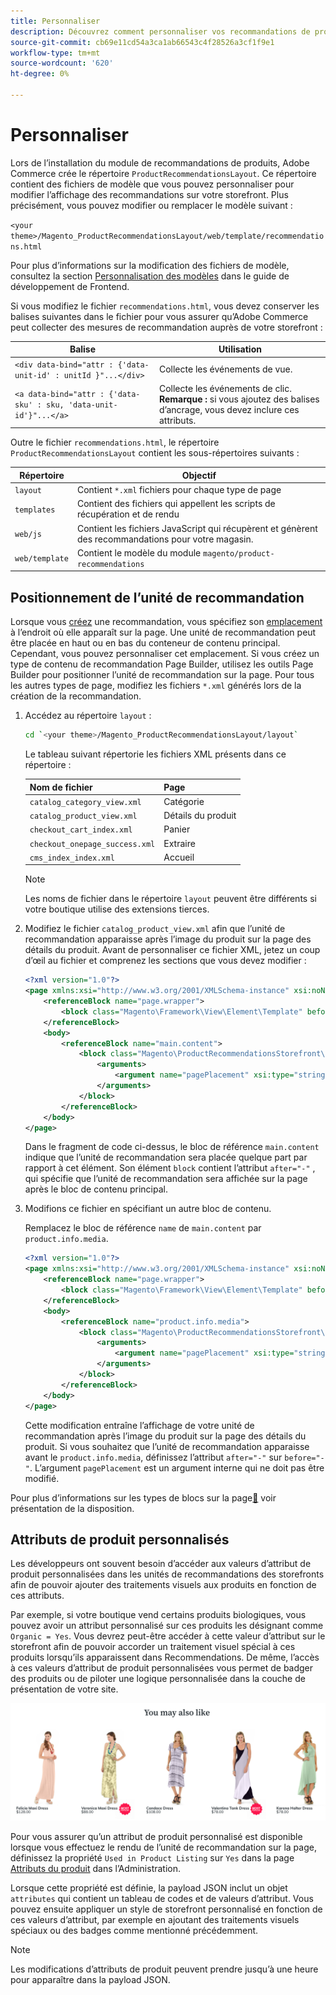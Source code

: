 ```yaml
---
title: Personnaliser
description: Découvrez comment personnaliser vos recommandations de produits.
source-git-commit: cb69e11cd54a3ca1ab66543c4f28526a3cf1f9e1
workflow-type: tm+mt
source-wordcount: '620'
ht-degree: 0%

---
```


# Personnaliser

Lors de l’installation du module de recommandations de produits, Adobe Commerce crée le répertoire `ProductRecommendationsLayout`. Ce répertoire contient des fichiers de modèle que vous pouvez personnaliser pour modifier l’affichage des recommandations sur votre storefront. Plus précisément, vous pouvez modifier ou remplacer le modèle suivant :

`<your theme>/Magento_ProductRecommendationsLayout/web/template/recommendations.html`

Pour plus d’informations sur la modification des fichiers de modèle, consultez la section [Personnalisation des modèles](https://developer.adobe.com/commerce/frontend-core/guide/templates/walkthrough/) dans le guide de développement de Frontend.

Si vous modifiez le fichier `recommendations.html`, vous devez conserver les balises suivantes dans le fichier pour vous assurer qu’Adobe Commerce peut collecter des mesures de recommandation auprès de votre storefront :

| Balise | Utilisation |
|---|---|
| `<div data-bind="attr : {'data-unit-id' : unitId }"...</div>` | Collecte les événements de vue. |
| `<a data-bind="attr : {'data-sku' : sku, 'data-unit-id'}"...</a>` | Collecte les événements de clic. <br/>**Remarque :** si vous ajoutez des balises d’ancrage, vous devez inclure ces attributs. |

Outre le fichier `recommendations.html`, le répertoire `ProductRecommendationsLayout` contient les sous-répertoires suivants :

| Répertoire | Objectif |
|---|---|
| `layout` | Contient `*.xml` fichiers pour chaque type de page |
| `templates` | Contient des fichiers qui appellent les scripts de récupération et de rendu |
| `web/js` | Contient les fichiers JavaScript qui récupèrent et génèrent des recommandations pour votre magasin. |
| `web/template` | Contient le modèle du module `magento/product-recommendations` |

## Positionnement de l’unité de recommandation

Lorsque vous [créez](create.md) une recommandation, vous spécifiez son [emplacement](placement.md) à l’endroit où elle apparaît sur la page. Une unité de recommandation peut être placée en haut ou en bas du conteneur de contenu principal. Cependant, vous pouvez personnaliser cet emplacement. Si vous créez un type de contenu de recommandation Page Builder, utilisez les outils Page Builder pour positionner l’unité de recommandation sur la page. Pour tous les autres types de page, modifiez les fichiers `*.xml` générés lors de la création de la recommandation.

1. Accédez au répertoire `layout` :

   ```bash
   cd `<your theme>/Magento_ProductRecommendationsLayout/layout`
   ```

   Le tableau suivant répertorie les fichiers XML présents dans ce répertoire :

   | Nom de fichier | Page |
   |---|---|
   | `catalog_category_view.xml` | Catégorie |
   | `catalog_product_view.xml` | Détails du produit |
   | `checkout_cart_index.xml` | Panier |
   | `checkout_onepage_success.xml` | Extraire |
   | `cms_index_index.xml` | Accueil |

   >[!NOTE]
   >
   >Les noms de fichier dans le répertoire `layout` peuvent être différents si votre boutique utilise des extensions tierces.

1. Modifiez le fichier `catalog_product_view.xml` afin que l’unité de recommandation apparaisse après l’image du produit sur la page des détails du produit. Avant de personnaliser ce fichier XML, jetez un coup d’œil au fichier et comprenez les sections que vous devez modifier :

   ```xml
   <?xml version="1.0"?>
   <page xmlns:xsi="http://www.w3.org/2001/XMLSchema-instance" xsi:noNamespaceSchemaLocation="urn:magento:framework:View/Layout/etc/page_configuration.xsd">
       <referenceBlock name="page.wrapper">
           <block class="Magento\Framework\View\Element\Template" before="-" name="product_recommendations_fetcher" template="Magento_ProductRecommendationsStorefront::fetcher.phtml" />
       </referenceBlock>
       <body>
           <referenceBlock name="main.content">
               <block class="Magento\ProductRecommendationsStorefront\Block\Renderer" after="-" name="product_recommendations_product_below_content" template="Magento_ProductRecommendationsStorefront::renderer.phtml">
                   <arguments>
                       <argument name="pagePlacement" xsi:type="string">below-main-content</argument>
                   </arguments>
               </block>
           </referenceBlock>
       </body>
   </page>
   ```

   Dans le fragment de code ci-dessus, le bloc de référence `main.content` indique que l’unité de recommandation sera placée quelque part par rapport à cet élément. Son élément `block` contient l’attribut `after="-"` , qui spécifie que l’unité de recommandation sera affichée sur la page après le bloc de contenu principal.

1. Modifions ce fichier en spécifiant un autre bloc de contenu.

   Remplacez le bloc de référence `name` de `main.content` par `product.info.media`.

   ```xml
   <?xml version="1.0"?>
   <page xmlns:xsi="http://www.w3.org/2001/XMLSchema-instance" xsi:noNamespaceSchemaLocation="urn:magento:framework:View/Layout/etc/page_configuration.xsd">
       <referenceBlock name="page.wrapper">
           <block class="Magento\Framework\View\Element\Template" before="-" name="product_recommendations_fetcher" template="Magento_ProductRecommendationsStorefront::fetcher.phtml" />
       </referenceBlock>
       <body>
           <referenceBlock name="product.info.media">
               <block class="Magento\ProductRecommendationsStorefront\Block\Renderer" after="-" name="product_recommendations_product_below_content" template="Magento_ProductRecommendationsStorefront::renderer.phtml">
                   <arguments>
                       <argument name="pagePlacement" xsi:type="string">below-main-content</argument>
                   </arguments>
               </block>
           </referenceBlock>
       </body>
   </page>
   ```

   Cette modification entraîne l’affichage de votre unité de recommandation après l’image du produit sur la page des détails du produit. Si vous souhaitez que l’unité de recommandation apparaisse avant le `product.info.media`, définissez l’attribut `after="-"` sur `before="-"`. L’argument `pagePlacement` est un argument interne qui ne doit pas être modifié.

Pour plus d’informations sur les types de blocs sur la page[&#128279;](https://developer.adobe.com/commerce/frontend-core/guide/layouts/) voir présentation de la disposition.

## Attributs de produit personnalisés

Les développeurs ont souvent besoin d’accéder aux valeurs d’attribut de produit personnalisées dans les unités de recommandations des storefronts afin de pouvoir ajouter des traitements visuels aux produits en fonction de ces attributs.

Par exemple, si votre boutique vend certains produits biologiques, vous pouvez avoir un attribut personnalisé sur ces produits les désignant comme `Organic = Yes`. Vous devrez peut-être accéder à cette valeur d’attribut sur le storefront afin de pouvoir accorder un traitement visuel spécial à ces produits lorsqu’ils apparaissent dans Recommendations. De même, l’accès à ces valeurs d’attribut de produit personnalisées vous permet de badger des produits ou de piloter une logique personnalisée dans la couche de présentation de votre site.

![Ajouter un badge](assets/unit-custom.png)

Pour vous assurer qu’un attribut de produit personnalisé est disponible lorsque vous effectuez le rendu de l’unité de recommandation sur la page, définissez la propriété `Used in Product Listing` sur `Yes` dans la page [Attributs du produit](https://experienceleague.adobe.com/docs/commerce-admin/catalog/product-attributes/create/attribute-product-create.html?lang=fr) dans l’Administration.

Lorsque cette propriété est définie, la payload JSON inclut un objet `attributes` qui contient un tableau de codes et de valeurs d’attribut. Vous pouvez ensuite appliquer un style de storefront personnalisé en fonction de ces valeurs d’attribut, par exemple en ajoutant des traitements visuels spéciaux ou des badges comme mentionné précédemment.

>[!NOTE]
>
>Les modifications d’attributs de produit peuvent prendre jusqu’à une heure pour apparaître dans la payload JSON.
